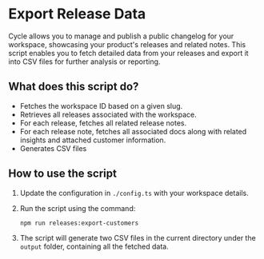 # Export Release Data

Cycle allows you to manage and publish a public changelog for your workspace, showcasing your product's releases and related notes. This script enables you to fetch detailed data from your releases and export it into CSV files for further analysis or reporting.

## What does this script do?

- Fetches the workspace ID based on a given slug.
- Retrieves all releases associated with the workspace.
- For each release, fetches all related release notes.
- For each release note, fetches all associated docs along with related insights and attached customer information.
- Generates CSV files

## How to use the script

1. Update the configuration in `./config.ts` with your workspace details.
2. Run the script using the command:

   ```bash
   npm run releases:export-customers
   ```

3. The script will generate two CSV files in the current directory under the `output` folder, containing all the fetched data.
